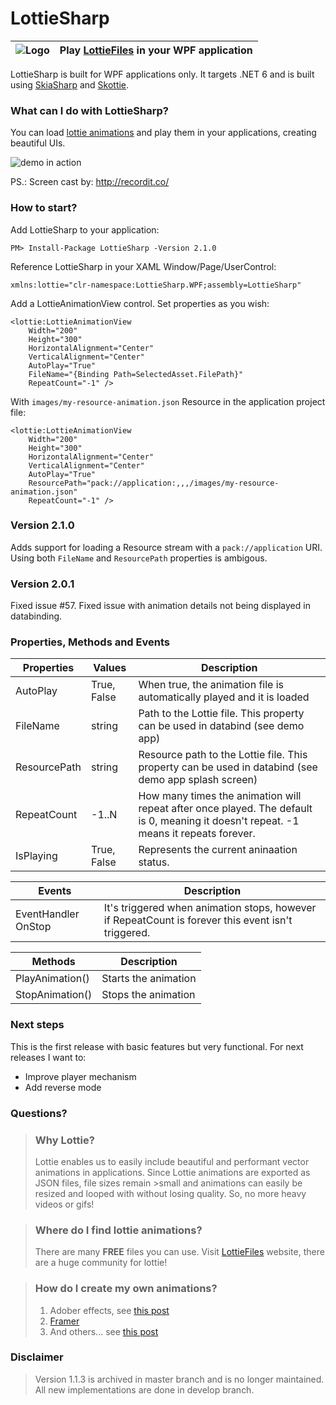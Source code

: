 # LottieSharp

| ![Logo](https://raw.githubusercontent.com/ascora/LottieSharp/master/Images/lottie_sharp-128.png) | Play [LottieFiles](https://lottiefiles.com/) in your WPF application  |
|--|--|

LottieSharp is built for WPF applications only. It targets .NET 6  and is built using [SkiaSharp](https://github.com/mono/SkiaSharp) and [Skottie](https://skia.org/docs/user/modules/skottie/).

### What can I do with LottieSharp?
You can load [lottie animations](https://lottiefiles.com/) and play them in your applications, creating beautiful UIs.

![demo in action](https://raw.githubusercontent.com/ascora/LottieSharp/develop/Images/demo.gif "Demo in Action")

PS.: Screen cast by: http://recordit.co/ 

### How to start?


Add LottieSharp to your application:

```PM> Install-Package LottieSharp -Version 2.1.0```

Reference LottieSharp in your XAML Window/Page/UserControl:

```xmlns:lottie="clr-namespace:LottieSharp.WPF;assembly=LottieSharp"```

Add a LottieAnimationView control. Set properties as you wish:
```
<lottie:LottieAnimationView
    Width="200"
    Height="300"
    HorizontalAlignment="Center"
    VerticalAlignment="Center"
    AutoPlay="True"
    FileName="{Binding Path=SelectedAsset.FilePath}"
    RepeatCount="-1" />
```

With `images/my-resource-animation.json` Resource in the application project file:
```
<lottie:LottieAnimationView
    Width="200"
    Height="300"
    HorizontalAlignment="Center"
    VerticalAlignment="Center"
    AutoPlay="True"
    ResourcePath="pack://application:,,,/images/my-resource-animation.json"
    RepeatCount="-1" />
```

### Version 2.1.0
Adds support for loading a Resource stream with a `pack://application` URI. Using both `FileName` and `ResourcePath` properties is ambigous.

### Version 2.0.1
Fixed issue #57.
Fixed issue with animation details not being displayed in databinding.


### Properties, Methods and Events

| Properties  | Values      | Description |
| --- | --- | --- |
| AutoPlay    | True, False | When true, the animation file is automatically played and it is loaded |
| FileName    | string      | Path to the Lottie file. This property can be used in databind (see demo app) |
| ResourcePath| string      | Resource path to the Lottie file. This property can be used in databind (see demo app splash screen) |
| RepeatCount | -1..N       | How many times the animation will repeat after once played. The default is 0, meaning it doesn't repeat. -1 means it repeats forever. |
| IsPlaying   | True, False | Represents the current aninaation status. |


| Events | Description |
| --- | --- |
| EventHandler OnStop | It's triggered when animation stops, however if RepeatCount is forever this event isn't triggered. |


| Methods | Description |
| --- | --- |
| PlayAnimation() | Starts the animation |
| StopAnimation() | Stops the animation |

### Next steps
This is the first release with basic features but very functional. For next releases I want to:
- Improve player mechanism
- Add reverse mode


### Questions?
>### Why Lottie?
>Lottie enables us to easily include beautiful and performant vector animations in applications. Since Lottie animations are exported as JSON files, file sizes remain >small and animations can easily be resized and looped with without losing quality. So, no more heavy videos or gifs!

>### Where do I find lottie animations?
>There are many **FREE** files you can use. Visit [LottieFiles](https://lottiefiles.com/) website, there are a huge community for lottie!

>### How do I create my own animations?
> 1. Adober effects, see [this post](https://uxdesign.cc/creating-lottie-animations-with-after-effects-e5124feb8a9c)
> 2. [Framer](https://www.framer.com/plugins/lottie/)
> 3. And others... see [this post](https://github.com/LottieFiles/awesome-lottie)


### Disclaimer
> Version 1.1.3 is archived in master branch and is no longer maintained. 
> All new implementations are done in develop branch.
